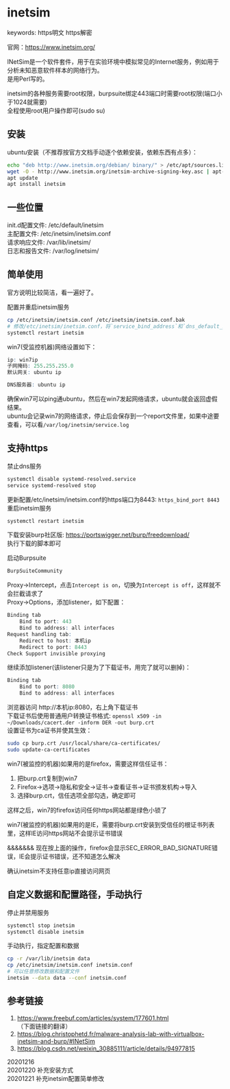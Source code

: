 # inetsim

keywords: https明文 https解密  

官网：https://www.inetsim.org/  

INetSim是一个软件套件，用于在实验环境中模拟常见的Internet服务，例如用于分析未知恶意软件样本的网络行为。  
是用Perl写的。  

inetsim的各种服务需要root权限，burpsuite绑定443端口时需要root权限(端口小于1024就需要)  
全程使用root用户操作即可(sudo su)  


## 安装
ubuntu安装（不推荐按官方文档手动逐个依赖安装，依赖东西有点多）：  
```bash
echo "deb http://www.inetsim.org/debian/ binary/" > /etc/apt/sources.list.d/inetsim.list
wget -O - http://www.inetsim.org/inetsim-archive-signing-key.asc | apt-key add -
apt update
apt install inetsim
```


## 一些位置
init.d配置文件: /etc/default/inetsim  
主配置文件: /etc/inetsim/inetsim.conf  
请求响应文件: /var/lib/inetsim/  
日志和报告文件: /var/log/inetsim/  


## 简单使用
官方说明比较简洁，看一遍好了。  

配置并重启inetsim服务  
```bash
cp /etc/inetsim/inetsim.conf /etc/inetsim/inetsim.conf.bak
# 修改/etc/inetsim/inetsim.conf，将`service_bind_address`和`dns_default_ip`取消注释，值改成本机ip
systemctl restart inetsim
```

win7(受监控机器)网络设置如下：  
```r
ip: win7ip
子网掩码: 255.255.255.0
默认网关: ubuntu ip

DNS服务器: ubuntu ip
```

确保win7可以ping通ubuntu，然后在win7发起网络请求，ubuntu就会返回虚假结果。  
ubuntu会记录win7的网络请求，停止后会保存到一个report文件里，如果中途要查看，可以看`/var/log/inetsim/service.log`  


## 支持https

禁止dns服务  
```bash
systemctl disable systemd-resolved.service
service systemd-resolved stop
```

更新配置/etc/inetsim/inetsim.conf的https端口为8443: `https_bind_port 8443`  
重启inetsim服务  
```bash
systemctl restart inetsim
```

下载安装burp社区版: https://portswigger.net/burp/freedownload/  
执行下载的脚本即可  

启动Burpsuite  
```bash
BurpSuiteCommunity
```
Proxy->Intercept，点击`Intercept is on`，切换为`Intercept is off`，这样就不会拦截请求了  
Proxy->Options，添加listener，如下配置：  
```r
Binding tab
    Bind to port: 443
    Bind to address: all interfaces
Request handling tab:
    Redirect to host: 本机ip
    Redirect to port: 8443
Check Support invisible proxying
```
继续添加listener(该listener只是为了下载证书，用完了就可以删掉)：  
```r
Binding tab
    Bind to port: 8080
    Bind to address: all interfaces
```
浏览器访问 http://本机ip:8080，右上角下载证书  
下载证书后使用普通用户转换证书格式: `openssl x509 -in ~/Downloads/cacert.der -inform DER -out burp.crt`  
设置证书为ca证书并使其生效：  
```bash
sudo cp burp.crt /usr/local/share/ca-certificates/
sudo update-ca-certificates
```

win7(被监控的机器)如果用的是firefox，需要这样信任证书：  
1. 把burp.crt复制到win7
2. Firefox->选项->隐私和安全->证书->查看证书->证书颁发机构->导入
3. 选择burp.crt，信任选项全部勾选，确定即可

这样之后，win7的firefox访问任何https网站都是绿色小锁了  

win7(被监控的机器)如果用的是IE，需要将burp.crt安装到受信任的根证书列表里，这样IE访问https网站不会提示证书错误  

&&&&&&& 现在按上面的操作，firefox会显示SEC_ERROR_BAD_SIGNATURE错误，IE会提示证书错误，还不知道怎么解决  

确认inetsim不支持任意ip直接访问网页  


## 自定义数据和配置路径，手动执行
停止并禁用服务  
```bash
systemctl stop inetsim
systemctl disable inetsim
```

手动执行，指定配置和数据  
```bash
cp -r /var/lib/inetsim data
cp /etc/inetsim/inetsim.conf inetsim.conf
# 可以任意修改数据和配置文件
inetsim --data data --conf inetsim.conf
```


## 参考链接
1. https://www.freebuf.com/articles/system/177601.html （下面链接的翻译）  
2. https://blog.christophetd.fr/malware-analysis-lab-with-virtualbox-inetsim-and-burp/#INetSim  
3. https://blog.csdn.net/weixin_30885111/article/details/94977815  


20201216  
20201220 补充安装方式  
20201221 补充inetsim配置简单修改  
